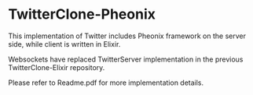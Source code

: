 # TwitterClone-Pheonix

This implementation of Twitter includes Pheonix framework on the server side, while
client is written in Elixir.

Websockets have replaced TwitterServer implementation in the previous TwitterClone-Elixir
repository.

Please refer to Readme.pdf for more implementation details.
